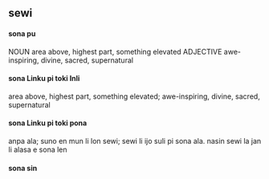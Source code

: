 ## sewi

#### sona pu

NOUN area above, highest part, something elevated
ADJECTIVE awe-inspiring, divine, sacred, supernatural

#### sona Linku pi toki Inli

area above, highest part, something elevated; awe-inspiring, divine, sacred, supernatural

#### sona Linku pi toki pona

anpa ala; suno en mun li lon sewi; sewi li ijo suli pi sona ala. nasin sewi la jan li alasa e sona len

#### sona sin

